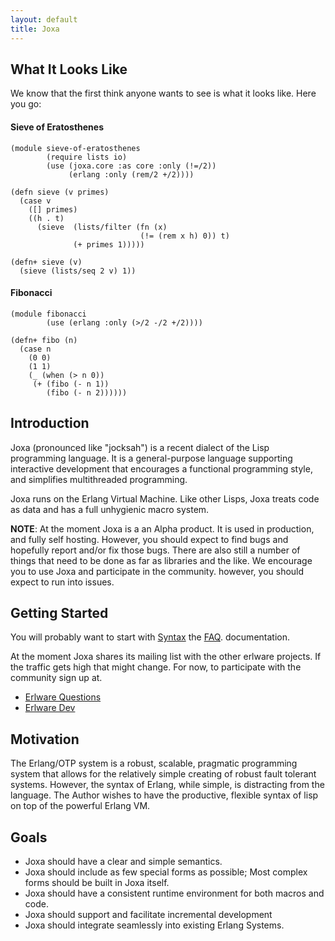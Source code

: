 ```yaml
---
layout: default
title: Joxa
---
```


What It Looks Like
------------------

We know that the first think anyone wants to see is what it looks
like. Here you go:

#### Sieve of Eratosthenes

    (module sieve-of-eratosthenes
            (require lists io)
            (use (joxa.core :as core :only (!=/2))
                 (erlang :only (rem/2 +/2))))

    (defn sieve (v primes)
      (case v
        ([] primes)
        ((h . t)
          (sieve  (lists/filter (fn (x)
                                 (!= (rem x h) 0)) t)
                  (+ primes 1)))))

    (defn+ sieve (v)
      (sieve (lists/seq 2 v) 1))

#### Fibonacci

    (module fibonacci
            (use (erlang :only (>/2 -/2 +/2))))

    (defn+ fibo (n)
      (case n
        (0 0)
        (1 1)
        (_ (when (> n 0))
         (+ (fibo (- n 1))
            (fibo (- n 2))))))

Introduction
------------

Joxa (pronounced like "jocksah") is a recent dialect of the Lisp
programming language. It is a general-purpose language supporting
interactive development that encourages a functional programming
style, and simplifies multithreaded programming.

Joxa runs on the Erlang Virtual Machine. Like other Lisps, Joxa treats
code as data and has a full unhygienic macro system.

**NOTE**: At the moment Joxa is a an Alpha product. It is used in
production, and fully self hosting. However, you should expect to find
bugs and hopefully report and/or fix those bugs. There are also still
a number of things that need to be done as far as libraries and the
like. We encourage you to use Joxa and participate in the community.
however, you should expect to run into issues.


Getting Started
---------------

You will probably want to start with
[Syntax](https://github.com/erlware/joxa/wiki/Syntax) the
[FAQ](https://github.com/erlware/joxa/wiki/FAQ).
documentation.

At the moment Joxa shares its mailing list with the other erlware
projects. If the traffic gets high that might change. For now, to
participate with the community sign up at.

* [Erlware Questions](http://groups.google.com/group/erlware-questions)
* [Erlware Dev](http://groups.google.com/group/erlware-dev)


Motivation
----------

The Erlang/OTP system is a robust, scalable, pragmatic programming
system that allows for the relatively simple creating of robust fault
tolerant systems. However, the syntax of Erlang, while simple, is
distracting from the language. The Author wishes to have the
productive, flexible syntax of lisp on top of the powerful Erlang VM.


Goals
-----

* Joxa should have a clear and simple semantics.
* Joxa should include as few special forms as possible; Most complex
  forms should be built in Joxa itself.
* Joxa should have a consistent runtime environment for both macros
  and code.
* Joxa should support and facilitate incremental development
* Joxa should integrate seamlessly into existing Erlang Systems.

